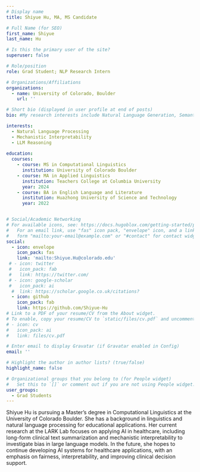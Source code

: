 ```yaml
---
# Display name
title: Shiyue Hu, MA, MS Candidate

# Full Name (for SEO)
first_name: Shiyue 
last_name: Hu

# Is this the primary user of the site?
superuser: false

# Role/position
role: Grad Student; NLP Research Intern

# Organizations/Affiliations
organizations:
  - name: University of Colorado, Boulder 
    url: ''

# Short bio (displayed in user profile at end of posts)
bio: #My research interests include Natural Language Generation, Semantic Representation, Summarization Evaluation, Graph-based NLP, and AI applications in medicine and education. 

interests:
  - Natural Language Processing
  - Mechanistic Interpretability
  - LLM Reasoning 
    
education:
  courses:
    - course: MS in Computational Linguistics 
      institution: University of Colorado Boulder
    - course: MA in Applied Linguistics
      institution: Teachers College at Columbia University
      year: 2024
    - course: BA in English Language and Literature
      institution: Huazhong University of Science and Technology
      year: 2022


# Social/Academic Networking
# For available icons, see: https://docs.hugoblox.com/getting-started/page-builder/#icons
#   For an email link, use "fas" icon pack, "envelope" icon, and a link in the
#   form "mailto:your-email@example.com" or "#contact" for contact widget.
social:
  - icon: envelope
    icon_pack: fas
    link: 'mailto:Shiyue.Hu@colorado.edu'
 # - icon: twitter
 #   icon_pack: fab
 #   link: https://twitter.com/
 # - icon: google-scholar
 #   icon_pack: ai
  #  link: https://scholar.google.co.uk/citations?
  - icon: github
    icon_pack: fab
    link: https://github.com/Shiyue-Hu
# Link to a PDF of your resume/CV from the About widget.
# To enable, copy your resume/CV to `static/files/cv.pdf` and uncomment the lines below.
# - icon: cv
#   icon_pack: ai
#   link: files/cv.pdf

# Enter email to display Gravatar (if Gravatar enabled in Config)
email: ''

# Highlight the author in author lists? (true/false)
highlight_name: false

# Organizational groups that you belong to (for People widget)
#   Set this to `[]` or comment out if you are not using People widget.
user_groups:
  - Grad Students
---
```


Shiyue Hu is pursuing a Master’s degree in Computational Linguistics at the University of Colorado Boulder. She has a background in linguistics and natural language processing for educational applications. Her current research at the LARK Lab focuses on applying AI in healthcare, including long-form clinical text summarization and mechanistic interpretability to investigate bias in large language models. In the future, she hopes to continue developing AI systems for healthcare applications, with an emphasis on fairness, interpretability, and improving clinical decision support.
